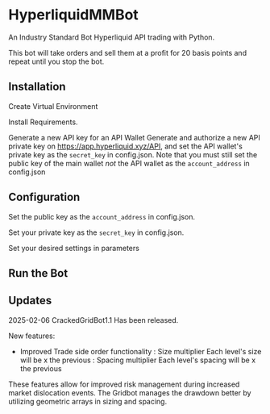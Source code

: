 # HyperliquidMMBot
An Industry Standard Bot
Hyperliquid API trading with Python.

This bot will take orders and sell them at a profit for 20 basis points and repeat until you stop the bot.

</div>

## Installation
Create Virtual Environment

Install Requirements. 

Generate a new API key for an API Wallet
Generate and authorize a new API private key on https://app.hyperliquid.xyz/API, and set the API wallet's private key as the `secret_key` in config.json. Note that you must still set the public key of the main wallet *not* the API wallet as the `account_address` in config.json
## Configuration 

Set the public key as the `account_address` in config.json.
 
Set your private key as the `secret_key` in config.json.
 
Set your desired settings in parameters
 
## Run the Bot


## Updates
2025-02-06 CrackedGridBot1.1 Has been released.

New features:

- Improved Trade side order functionality
: Size multiplier Each level's size will be x the previous
: Spacing multiplier Each level's spacing will be x the previous

These features allow for improved risk management during increased market dislocation events. The Gridbot manages the drawdown better by utilizing geometric arrays in sizing and spacing.

